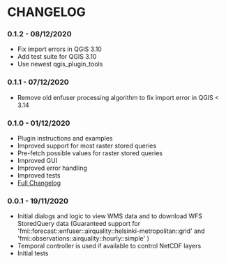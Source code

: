 # CHANGELOG

### 0.1.2 - 08/12/2020

* Fix import errors in QGIS 3.10
* Add test suite for QGIS 3.10
* Use newest qgis_plugin_tools

### 0.1.1 - 07/12/2020

* Remove old enfuser processing algorithm to fix import error in QGIS < 3.14

### 0.1.0 - 01/12/2020

* Plugin instructions and examples 
* Improved support for most raster stored queries
* Pre-fetch possible values for raster stored queries
* Improved GUI
* Improved error handling
* Improved tests
* <a href="https://github.com/GispoCoding/FMI2QGIS/compare/0.0.1...0.1.0">Full Changelog</a>

### 0.0.1 - 19/11/2020

* Initial dialogs and logic to view WMS data and to download WFS StoredQuery data (Guaranteed support for 'fmi::forecast::enfuser::airquality::helsinki-metropolitan::grid' and 'fmi::observations::airquality::hourly::simple' )
* Temporal controller is used if available to control NetCDF layers
* Initial tests

###
